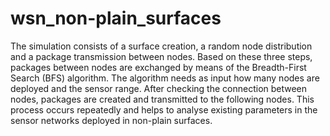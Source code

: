 # wsn_non-plain_surfaces
The simulation consists of a surface creation, a random node distribution and a package transmission between nodes. Based on these three steps, packages between nodes are exchanged by means of the Breadth-First Search (BFS) algorithm. The algorithm needs as input how many nodes are deployed and the sensor range. After checking the connection between nodes, packages are created and transmitted to the following nodes. This process occurs repeatedly and helps to analyse existing parameters in the sensor networks deployed in non-plain surfaces.
